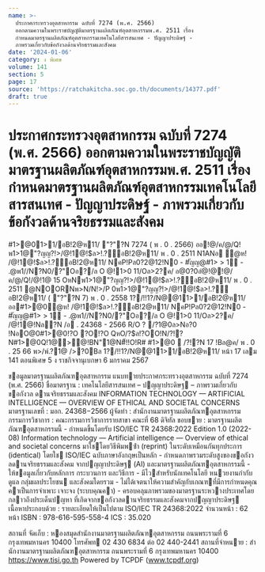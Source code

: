 ```yaml
---
name: >-
  ประกาศกระทรวงอุตสาหกรรม ฉบับที่ 7274 (พ.ศ. 2566)
  ออกตามความในพระราชบัญญัติมาตรฐานผลิตภัณฑ์อุตสาหกรรมพ.ศ. 2511 เรื่อง
  กำหนดมาตรฐานผลิตภัณฑ์อุตสาหกรรมเทคโนโลยีสารสนเทศ - ปัญญาประดิษฐ์ -
  ภาพรวมเกี่ยวกับข้อกังวลด้านจริยธรรมและสังคม
date: '2024-01-06'
category: ง พิเศษ
volume: 141
section: 5
page: 17
source: 'https://ratchakitcha.soc.go.th/documents/14377.pdf'
draft: true
---
```


# ประกาศกระทรวงอุตสาหกรรม ฉบับที่ 7274 (พ.ศ. 2566) ออกตามความในพระราชบัญญัติมาตรฐานผลิตภัณฑ์อุตสาหกรรมพ.ศ. 2511 เรื่อง กำหนดมาตรฐานผลิตภัณฑ์อุตสาหกรรมเทคโนโลยีสารสนเทศ - ปัญญาประดิษฐ์ - ภาพรวมเกี่ยวกับข้อกังวลด้านจริยธรรมและสังคม

#1>@01>1/อB!2@ห11/ "?"?N 7274 ( พ . 0 . 2566) ออ!@/ค/@/Q!พ1>1@"?ญญ?!>/@!1@!$ล>!.?์อB!2@ห11/ พ . 0 . 2511 N1ANอ ํ@ห! /@!1@!$ล>!.?์อB!2@ห11/ NคP!Pล0?2@12!N0 - #ัญญ@#1> > 1์ - .@พ1//N?N0/?"Oอ?/ล O @!1>0 11/Oล>2?ค/ อ@0?0อํ@!@!@/ค/@/Q!/@!1@ 15 OหNพ1>1@"?ญญ?!>/@!1@!$ล>!.?์อB!2@ห11/ พ . 0 . 2511 @NOORNพ>N/N!>/P 0พ1>1@"?ญญ?!>/@!1@!$ล>!.?์อB!2@ห11/ ( "?"?N 7) พ . 0 . 2558 1?/!!1?/N@@11>1/อB!2@ห11/ออ#1>@0ํ@ห! /@!1@!$ล>!.?์อB!2@ห11/ NคP!Pล0?2@12!N0 - #ัญญ@#1> > 1์ - .@พ1//N?N0/?"Oอ?/ล O @!1>0 11/Oล>2?ค/ /@!1@!Nล?N /อ . 24368 - 2566 R/O ? /?1@0ล>Nอ?0 !NอO@0#1>@0!?O ?O!?O QหO/?$ล!?OO!N/?!?N#1>@0Q!1@>@!BN"1@N#็!!O!R# #1>@0  /?!?N 17 !Bล@ค/ พ . 0 . 25 66 พ>/พ์.?1@ />?0Bล 1?/!!1?/N@@11>1/อB!2@ห11/ หน้า 17 เลม 141 ตอนพิเศษ 5 ง ราชกิจจานุเบกษา 6 มกราคม 2567

ขอมูลมาตรฐานผลิตภัณฑอุตสาหกรรม แนบทายประกาศกระทรวงอุตสาหกรรม ฉบับที่ 7274 (พ.ศ. 2566) ชื่อมาตรฐาน : เทคโนโลยีสารสนเทศ – ปญญาประดิษฐ – ภาพรวมเกี่ยวกับขอกังวล ดานจริยธรรมและสังคม INFORMATION TECHNOLOGY — ARTIFICIAL INTELLIGENCE — OVERVIEW OF ETHICAL AND SOCIETAL CONCERNS มาตรฐานเลขที่ : มอก. 24368−2566 ผู้จัดทํา : สํานักงานมาตรฐานผลิตภัณฑอุตสาหกรรม กรรมการวิชาการ : คณะกรรมการวิชาการรายสาขา คณะที่ 68 ดิจิทัล ขอบขาย : มาตรฐานผลิตภัณฑอุตสาหกรรมนี้ - กําหนดขึ้นโดยรับ ISO/IEC TR 24368:2022 Edition 1.0 (2022-08) Information technology — Artificial intelligence — Overview of ethical and societal concerns มาใชโดยวิธีพิมพซ้ํา (reprint) ในระดับเหมือนกันทุกประการ (identical) โดยใช ISO/IEC ฉบับภาษาอังกฤษเป็นหลัก - กําหนดภาพรวมระดับสูงของขอกังวลดานจริยธรรมและสังคม จากปญญาประดิษฐ (AI) และมาตรฐานผลิตภัณฑอุตสาหกรรมนี้ - ให้ขอมูลเกี่ยวกับหลักการ กระบวนการ และวิธีการ - มีไวสําหรับนักเทคโนโลยี หนวยงานกํากับดูแล กลุ่มผลประโยชน และสังคมโดยรวม - ไม่ได้เจตนาให้ความสําคัญกับเกณฑที่มีการกําหนดคุณคาเป็นการจําเพาะ เจาะจง (ระบบคุณคา) - ครอบคลุมภาพรวมของมาตรฐานระหวางประเทศโดยกลาวถึงประเด็นปญหา ที่เกิดจากขอกังวลดานจริยธรรมและสังคมจากปญญาประดิษฐ เนื้อหาประกอบด้วย : รายละเอียดให้เป็นไปตาม ISO/IEC TR 24368:2022 จํานวนหน้า : 62 หน้า ISBN : 978-616-595-558-4 ICS : 35.020

สถานที่ จัดเก็บ : หองสมุดสํานักงานมาตรฐานผลิตภัณฑอุตสาหกรรม ถนนพระรามที่ 6 กรุงเทพมหานคร 10400 โทรศัพท 02 430 6834 ต่อ 02 440-2441 สถานที่จําหนาย : สํานักงานมาตรฐานผลิตภัณฑอุตสาหกรรม ถนนพระรามที่ 6 กรุงเทพมหานคร 10400 https://www.tisi.go.th Powered by TCPDF (www.tcpdf.org)

